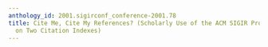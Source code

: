 ```yaml
---
anthology_id: 2001.sigirconf_conference-2001.78
title: Cite Me, Cite My References? (Scholarly Use of the ACM SIGIR Proceedings Based
  on Two Citation Indexes)
---
```

